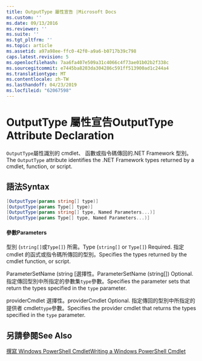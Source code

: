 ```yaml
---
title: OutputType 屬性宣告 |Microsoft Docs
ms.custom: ''
ms.date: 09/13/2016
ms.reviewer: ''
ms.suite: ''
ms.tgt_pltfrm: ''
ms.topic: article
ms.assetid: a97a98ee-ffc0-42f0-a9a6-b0717b39c798
caps.latest.revision: 5
ms.openlocfilehash: 7aa6fa407e509a31c4066c4f73ae01b02b2f338c
ms.sourcegitcommit: e7445ba8203da304286c591ff513900ad1c244a4
ms.translationtype: MT
ms.contentlocale: zh-TW
ms.lasthandoff: 04/23/2019
ms.locfileid: "62067598"
---
```

# <a name="outputtype-attribute-declaration"></a><span data-ttu-id="6d227-102">OutputType 屬性宣告</span><span class="sxs-lookup"><span data-stu-id="6d227-102">OutputType Attribute Declaration</span></span>

<span data-ttu-id="6d227-103">`OutputType`屬性識別的 cmdlet、 函數或指令碼傳回的.NET Framework 型別。</span><span class="sxs-lookup"><span data-stu-id="6d227-103">The `OutputType` attribute identifies the .NET Framework types returned by a cmdlet, function, or script.</span></span>

## <a name="syntax"></a><span data-ttu-id="6d227-104">語法</span><span class="sxs-lookup"><span data-stu-id="6d227-104">Syntax</span></span>

```csharp
[OutputType(params string[] type)]
[OutputType(params Type[] type)]
[OutputType(params string[] type, Named Parameters...)]
[OutputType(params Type[] type, Named Parameters...)]
```

#### <a name="parameters"></a><span data-ttu-id="6d227-105">參數</span><span class="sxs-lookup"><span data-stu-id="6d227-105">Parameters</span></span>

<span data-ttu-id="6d227-106">型別 (`string[]`或`Type[]`) 所需。</span><span class="sxs-lookup"><span data-stu-id="6d227-106">Type (`string[]` or `Type[]`) Required.</span></span> <span data-ttu-id="6d227-107">指定 cmdlet 的函式或指令碼所傳回的型別。</span><span class="sxs-lookup"><span data-stu-id="6d227-107">Specifies the types returned by the cmdlet function, or script.</span></span>

<span data-ttu-id="6d227-108">ParameterSetName (string [選擇性。</span><span class="sxs-lookup"><span data-stu-id="6d227-108">ParameterSetName (string[]) Optional.</span></span> <span data-ttu-id="6d227-109">指定傳回型別中所指定的參數集`type`參數。</span><span class="sxs-lookup"><span data-stu-id="6d227-109">Specifies the parameter sets that return the types specified in the `type` parameter.</span></span>

<span data-ttu-id="6d227-110">providerCmdlet 選擇性。</span><span class="sxs-lookup"><span data-stu-id="6d227-110">providerCmdlet Optional.</span></span> <span data-ttu-id="6d227-111">指定傳回的型別中所指定的提供者 cmdlet`type`參數。</span><span class="sxs-lookup"><span data-stu-id="6d227-111">Specifies the provider cmdlet that returns the types specified in the `type` parameter.</span></span>

## <a name="see-also"></a><span data-ttu-id="6d227-112">另請參閱</span><span class="sxs-lookup"><span data-stu-id="6d227-112">See Also</span></span>

[<span data-ttu-id="6d227-113">撰寫 Windows PowerShell Cmdlet</span><span class="sxs-lookup"><span data-stu-id="6d227-113">Writing a Windows PowerShell Cmdlet</span></span>](./writing-a-windows-powershell-cmdlet.md)
